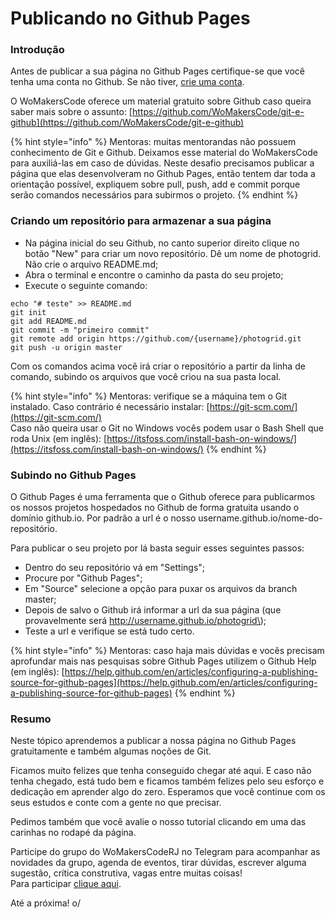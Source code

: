 # Publicando no Github Pages

### Introdução

Antes de publicar a sua página no Github Pages certifique-se que você tenha uma conta no Github. Se não tiver, [crie uma conta](https://github.com/join). 

O WoMakersCode oferece um material gratuito sobre Github caso queira saber mais sobre o assunto: [https://github.com/WoMakersCode/git-e-github](https://github.com/WoMakersCode/git-e-github) 

{% hint style="info" %}
Mentoras: muitas mentorandas não possuem conhecimento de Git e Github. Deixamos esse material do WoMakersCode para auxiliá-las em caso de dúvidas. Neste desafio precisamos publicar a página que elas desenvolveram no Github Pages, então tentem dar toda a orientação possível, expliquem sobre pull, push, add e commit porque serão comandos necessários para subirmos o projeto.
{% endhint %}

### Criando um repositório para armazenar a sua página

* Na página inicial do seu Github, no canto superior direito clique no botão "New" para criar um novo repositório. Dê um nome de photogrid. Não crie o arquivo README.md; 
*  Abra o terminal e encontre o caminho da pasta do seu projeto; 
* Execute o seguinte comando: 

```text
echo "# teste" >> README.md
git init
git add README.md
git commit -m "primeiro commit"
git remote add origin https://github.com/{username}/photogrid.git
git push -u origin master
```

Com os comandos acima você irá criar o repositório a partir da linha de comando, subindo os arquivos que você criou na sua pasta local. 

{% hint style="info" %}
Mentoras: verifique se a máquina tem o Git instalado. Caso contrário é necessário instalar: [https://git-scm.com/](https://git-scm.com/)   
Caso não queira usar o Git no Windows vocês podem usar o Bash Shell que roda Unix \(em inglês\): [https://itsfoss.com/install-bash-on-windows/](https://itsfoss.com/install-bash-on-windows/)
{% endhint %}

### Subindo no Github Pages

O Github Pages é uma ferramenta que o Github oferece para publicarmos os nossos projetos hospedados no Github de forma gratuita usando o domínio github.io. Por padrão a url é o nosso username.github.io/nome-do-repositório.  

Para publicar o seu projeto por lá basta seguir esses seguintes passos: 

* Dentro do seu repositório vá em "Settings"; 
* Procure por "Github Pages"; 
* Em "Source" selecione a opção para puxar os arquivos da branch master; 
* Depois de salvo o Github irá informar a url da sua página \(que provavelmente será http://username.github.io/photogrid\); 
* Teste a url e verifique se está tudo certo. 

{% hint style="info" %}
Mentoras: caso haja mais dúvidas e vocês precisam aprofundar mais nas pesquisas sobre Github Pages utilizem o Github Help \(em inglês\): [https://help.github.com/en/articles/configuring-a-publishing-source-for-github-pages](https://help.github.com/en/articles/configuring-a-publishing-source-for-github-pages)
{% endhint %}

### Resumo

Neste tópico aprendemos a publicar a nossa página no Github Pages gratuitamente e também algumas noções de Git. 

Ficamos muito felizes que tenha conseguido chegar até aqui. E caso não tenha chegado, está tudo bem e ficamos também felizes pelo seu esforço e dedicação em aprender algo do zero. Esperamos que você continue com os seus estudos e conte com a gente no que precisar.     
  
Pedimos também que você avalie o nosso tutorial clicando em uma das carinhas no rodapé da página.   
  
Participe do grupo do WoMakersCodeRJ no Telegram para acompanhar as novidades da grupo, agenda de eventos, tirar dúvidas, escrever alguma sugestão, crítica construtiva, vagas entre muitas coisas!   
Para participar [clique aqui](https://t.me/WomakersCodeRJ). 

Até a próxima! o/  




